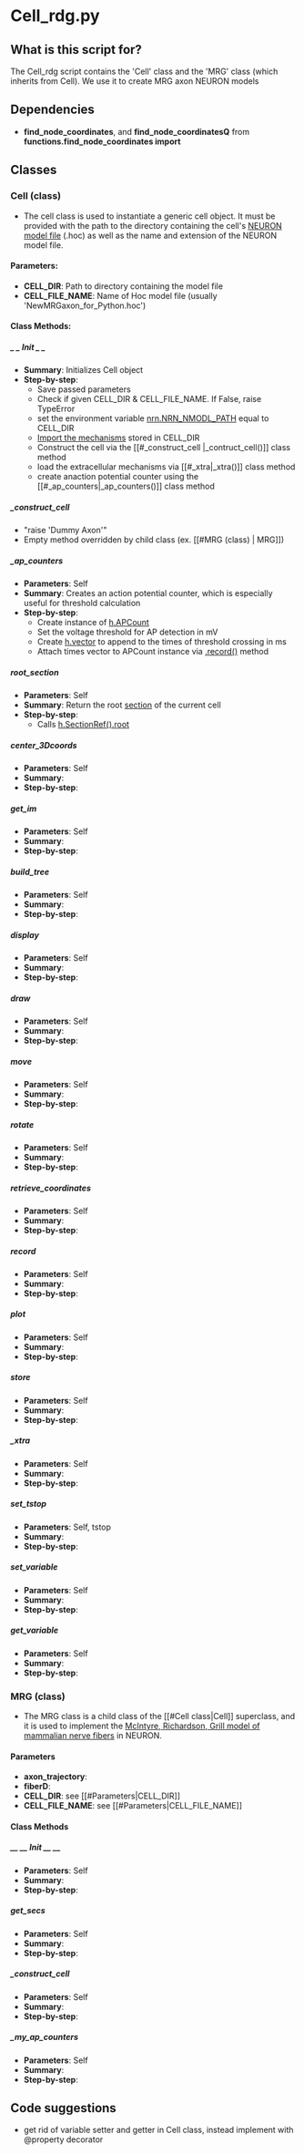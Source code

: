# Cell_rdg.py
## What is this script for?
The Cell_rdg script contains the 'Cell' class and the 'MRG' class (which inherits from Cell). We use it to create MRG axon NEURON models

## Dependencies
- **find_node_coordinates**, and **find_node_coordinatesQ** from **functions.find_node_coordinates import** 
## Classes
### Cell (class)
- The cell class is used to instantiate a generic cell object. It must be provided with the path to the directory containing the cell's [NEURON model file](https://neuron.yale.edu/neuron/static/py_doc/modelspec/programmatic/mechanisms/nmodl.html) (.hoc) as well as the name and extension of the NEURON model file.

#### Parameters:
- **CELL_DIR**: Path to directory containing the model file
- **CELL_FILE_NAME**: Name of Hoc model file (usually 'NewMRGaxon_for_Python.hoc')
	
#### Class Methods:
##### _ _ Init _ _
- **Summary**: Initializes Cell object
- **Step-by-step**:
	- Save passed parameters
	- Check if given CELL_DIR & CELL_FILE_NAME. If False, raise TypeError
	- set the environment variable  [nrn.NRN_NMODL_PATH](https://www.frontiersin.org/articles/10.3389/neuro.11.001.2009/full) equal to CELL_DIR
	- [Import the mechanisms](https://neuron.yale.edu/neuron/static/py_doc/programming/neuronpython.html?highlight=load_mechanisms#neuron.load_mechanisms) stored in CELL_DIR 
	- Construct the cell via the [[#_construct_cell |_contruct_cell()]] class method
	- load the extracellular mechanisms via [[#_xtra|_xtra()]] class method
	- create anaction potential counter using the  [[#_ap_counters|_ap_counters()]] class method

##### _construct_cell
- "raise 'Dummy Axon'"
- Empty method overridden by child class (ex. [[#MRG (class) | MRG]])

##### _ap_counters
-  **Parameters**: Self
- **Summary**: Creates an action potential counter, which is especially useful for threshold calculation
- **Step-by-step**:
	- Create instance of [h.APCount](https://neuron.yale.edu/neuron/static/py_doc/modelspec/programmatic/mechanisms/mech.html?highlight=apcounter#APCount)
	- Set the voltage threshold for AP detection in mV
	- Create [h.vector](https://neuron.yale.edu/neuron/static/py_doc/programming/math/vector.html?highlight=vector) to append to the times of threshold crossing in ms
	- Attach times vector to APCount instance via [.record()](https://neuron.yale.edu/neuron/static/py_doc/programming/math/vector.html?highlight=vector) method

##### root_section
-  **Parameters**: Self
- **Summary**: Return the root [section](https://www.neuron.yale.edu/neuron/static/py_doc/modelspec/programmatic/topology/geometry.html) of the current cell
- **Step-by-step**:
	- Calls [h.SectionRef().root](https://neuron.yale.edu/neuron/static/py_doc/modelspec/programmatic/topology/secref.html?highlight=sectionref%20root#SectionRef.root)

##### center_3Dcoords
-  **Parameters**: Self
- **Summary**:
- **Step-by-step**:

##### get_im
-  **Parameters**: Self
- **Summary**:
- **Step-by-step**:

##### build_tree
-  **Parameters**: Self
- **Summary**:
- **Step-by-step**:

##### display
-  **Parameters**: Self
- **Summary**:
- **Step-by-step**:

##### draw
-  **Parameters**: Self
- **Summary**:
- **Step-by-step**:

##### move
-  **Parameters**: Self
- **Summary**:
- **Step-by-step**:

##### rotate
-  **Parameters**: Self
- **Summary**:
- **Step-by-step**:

##### retrieve_coordinates
-  **Parameters**: Self
- **Summary**:
- **Step-by-step**:

##### record
-  **Parameters**: Self
- **Summary**:
- **Step-by-step**:

##### plot
-  **Parameters**: Self
- **Summary**:
- **Step-by-step**:

##### store
-  **Parameters**: Self
- **Summary**:
- **Step-by-step**:

##### _xtra
-  **Parameters**: Self
- **Summary**:
- **Step-by-step**:

##### set_tstop
-  **Parameters**: Self, tstop
- **Summary**:
- **Step-by-step**:

##### set_variable
-  **Parameters**: Self
- **Summary**:
- **Step-by-step**:

##### get_variable
-  **Parameters**: Self
- **Summary**:
- **Step-by-step**:

### MRG (class)
- The MRG class is a child class of the [[#Cell class|Cell]] superclass, and it is used to implement the [McIntyre, Richardson, Grill model of mammalian nerve fibers](https://journals.physiology.org/doi/full/10.1152/jn.00353.2001?rfr_dat=cr_pub++0pubmed&url_ver=Z39.88-2003&rfr_id=ori%3Arid%3Acrossref.org) in NEURON.

#### Parameters
- **axon_trajectory**:
- **fiberD**:
- **CELL_DIR**: see [[#Parameters|CELL_DIR]]
- **CELL_FILE_NAME**: see [[#Parameters|CELL_FILE_NAME]]
#### Class Methods
##### __ __ Init __ __
-  **Parameters**: Self
- **Summary**:
- **Step-by-step**:

##### get_secs
-  **Parameters**: Self
- **Summary**:
- **Step-by-step**:

##### _construct_cell
-  **Parameters**: Self
- **Summary**:
- **Step-by-step**:

##### _my_ap_counters
-  **Parameters**: Self
- **Summary**:
- **Step-by-step**:

## Code suggestions
- get rid of variable setter and getter in Cell class, instead implement with @property decorator
